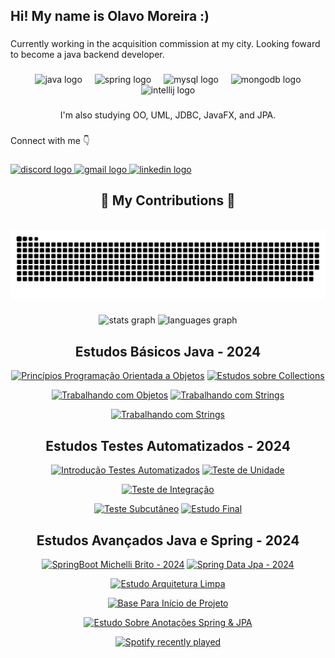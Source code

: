 <h2 align="left">Hi! My name is Olavo Moreira :)</h2>

###

<p align="left">Currently working in the acquisition commission at my city. Looking foward to become a java backend developer.</p>

###

<div align="center">
  <img width="12" />
  <img src="https://cdn.jsdelivr.net/gh/devicons/devicon/icons/java/java-original.svg" height="30" alt="java logo"  />
  <img width="12" />
  <img src="https://cdn.jsdelivr.net/gh/devicons/devicon/icons/spring/spring-original.svg" height="30" alt="spring logo"  />
  <img width="12" />
  <img src="https://cdn.jsdelivr.net/gh/devicons/devicon/icons/mysql/mysql-original.svg" height="30" alt="mysql logo"  />
  <img width="12" />
  <img src="https://cdn.jsdelivr.net/gh/devicons/devicon/icons/mongodb/mongodb-original.svg" height="30" alt="mongodb logo"  />
  <img width="12" />
  <img src="https://cdn.jsdelivr.net/gh/devicons/devicon/icons/intellij/intellij-original.svg" height="30" alt="intellij logo"  />
</div>

###

<p align="center">I'm also studying OO, UML, JDBC, JavaFX, and JPA.</p>

###

<p align="left">Connect with me 👇</p>

###

<div align="left">
  <a href="https://discord.com/channels/@zeninxd/" target="_blank">
    <img src="https://img.shields.io/static/v1?message=Discord&logo=discord&label=&color=7289DA&logoColor=white&labelColor=&style=for-the-badge" height="35" alt="discord logo"  />
  </a>
  <a href="mailto:olavomoreiranl@gmail.com" target="_blank">
    <img src="https://img.shields.io/static/v1?message=Gmail&logo=gmail&label=&color=D14836&logoColor=white&labelColor=&style=for-the-badge" height="35" alt="gmail logo"  />
  </a>
  <a href="https://www.linkedin.com/in/olavospmoreira/" target="_blank">
    <img src="https://img.shields.io/static/v1?message=LinkedIn&logo=linkedin&label=&color=0077B5&logoColor=white&labelColor=&style=for-the-badge" height="35" alt="linkedin logo"  />
  </a>
</div>

###

<div align="center">
  <h2>🐍 My Contributions 🐍</h2>
  <br>
  <img alt="snake eating my contributions" src="https://raw.githubusercontent.com/zenonxd/zenonxd/output/github-contribution-grid-snake.svg" />
  
</div>

###

<div align="center">
  <img src="https://github-readme-stats.vercel.app/api?username=zenonxd&hide_title=false&hide_rank=false&show_icons=true&include_all_commits=true&count_private=true&disable_animations=false&theme=synthwave&locale=en&hide_border=false&order=1" height="150" alt="stats graph"  />
  <img src="https://github-readme-stats.vercel.app/api/top-langs?username=zenonxd&locale=en&hide_title=false&layout=compact&card_width=320&langs_count=5&theme=synthwave&hide_border=false&order=2" height="150" alt="languages graph"  />
</div>

###
<div align="center">
<h2 align="center">Estudos Básicos Java - 2024</h2>

[![Princípios Programação Orientada a Objetos](https://github-readme-stats.vercel.app/api/pin/?username=zenonxd&repo=estudos-principios-poo&border_color=7F3FBF&bg_color=0D1117&title_color=C9D1D9&text_color=8B949E&icon_color=7F3FBF)](https://github.com/zenonxd/estudos-principios-poo)
[![Estudos sobre Collections](https://github-readme-stats.vercel.app/api/pin/?username=zenonxd&repo=java-estudo-collections&border_color=7F3FBF&bg_color=0D1117&title_color=C9D1D9&text_color=8B949E&icon_color=7F3FBF)](https://github.com/zenonxd/java-estudo-collections
)

[![Trabalhando com Objetos](https://github-readme-stats.vercel.app/api/pin/?username=zenonxd&repo=javabasico-trabalhando-objetos&border_color=7F3FBF&bg_color=0D1117&title_color=C9D1D9&text_color=8B949E&icon_color=7F3FBF)](https://github.com/zenonxd/javabasico-trabalhando-objetos)
[![Trabalhando com Strings](https://github-readme-stats.vercel.app/api/pin/?username=zenonxd&repo=java-trabalhando-com-strings&border_color=7F3FBF&bg_color=0D1117&title_color=C9D1D9&text_color=8B949E&icon_color=7F3FBF)](https://github.com/zenonxd/java-trabalhando-com-strings)

[![Trabalhando com Strings](https://github-readme-stats.vercel.app/api/pin/?username=zenonxd&repo=estudo-exceptions&border_color=7F3FBF&bg_color=0D1117&title_color=C9D1D9&text_color=8B949E&icon_color=7F3FBF)](https://github.com/zenonxd/estudo-exceptions)

<h2 align="center">Estudos Testes Automatizados - 2024</h2>

[![Introdução Testes Automatizados](https://github-readme-stats.vercel.app/api/pin/?username=zenonxd&repo=introducao-testes-automatizados-java&border_color=7F3FBF&bg_color=0D1117&title_color=C9D1D9&text_color=8B949E&icon_color=7F3FBF)](https://github.com/zenonxd/introducao-testes-automatizados-java)
[![Teste de Unidade](https://github-readme-stats.vercel.app/api/pin/?username=zenonxd&repo=estudo-testes-unidade-java&border_color=7F3FBF&bg_color=0D1117&title_color=C9D1D9&text_color=8B949E&icon_color=7F3FBF)](https://github.com/zenonxd/estudo-testes-unidade-java)

[![Teste de Integração](https://github-readme-stats.vercel.app/api/pin/?username=zenonxd&repo=estudo-testes-integracao-java&border_color=7F3FBF&bg_color=0D1117&title_color=C9D1D9&text_color=8B949E&icon_color=7F3FBF)](https://github.com/zenonxd/estudo-testes-integracao-java)

[![Teste Subcutâneo](https://github-readme-stats.vercel.app/api/pin/?username=zenonxd&repo=estudo-testes-subcutaneos-java&border_color=7F3FBF&bg_color=0D1117&title_color=C9D1D9&text_color=8B949E&icon_color=7F3FBF)](https://github.com/zenonxd/estudo-testes-subcutaneos-java)
[![Estudo Final](https://github-readme-stats.vercel.app/api/pin/?username=zenonxd&repo=estudo-final-testes-java&border_color=7F3FBF&bg_color=0D1117&title_color=C9D1D9&text_color=8B949E&icon_color=7F3FBF)](https://github.com/zenonxd/estudo-final-testes-java)


<h2 align="center">Estudos Avançados Java e Spring - 2024</h2>

[![SpringBoot Michelli Brito - 2024](https://github-readme-stats.vercel.app/api/pin/?username=zenonxd&repo=springboot-michelli&border_color=7F3FBF&bg_color=0D1117&title_color=C9D1D9&text_color=8B949E&icon_color=7F3FBF)](https://github.com/zenonxd/springboot-michelli)
[![Spring Data Jpa - 2024](https://github-readme-stats.vercel.app/api/pin/?username=zenonxd&repo=spring-data-jpa-2024&border_color=7F3FBF&bg_color=0D1117&title_color=C9D1D9&text_color=8B949E&icon_color=7F3FBF)](https://github.com/zenonxd/spring-data-jpa-2024)

[![Estudo Arquitetura Limpa](https://github-readme-stats.vercel.app/api/pin/?username=zenonxd&repo=estudo-arquitetura-limpa&border_color=7F3FBF&bg_color=0D1117&title_color=C9D1D9&text_color=8B949E&icon_color=7F3FBF)](https://github.com/zenonxd/estudo-arquitetura-limpa)

[![Base Para Início de Projeto](https://github-readme-stats.vercel.app/api/pin/?username=zenonxd&repo=base-para-inicio-projeto&border_color=7F3FBF&bg_color=0D1117&title_color=C9D1D9&text_color=8B949E&icon_color=7F3FBF)](https://github.com/zenonxd/base-para-inicio-projeto)

[![Estudo Sobre Anotações Spring & JPA](https://github-readme-stats.vercel.app/api/pin/?username=zenonxd&repo=estudo-anotacoes-spring&border_color=7F3FBF&bg_color=0D1117&title_color=C9D1D9&text_color=8B949E&icon_color=7F3FBF)](https://github.com/zenonxd/estudo-anotacoes-spring)


</div>

<div align="center">
  <a href="https://open.spotify.com/user/olavomoreira_pedra">
    <img src="https://spotify-recently-played-readme.vercel.app/api?user=olavomoreira_pedra&count=5&unique=false" alt="Spotify recently played"  />
  </a>
</div>

###

